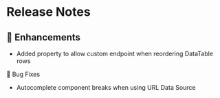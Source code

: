 # Release Notes

## 💪 Enhancements
- Added property to allow custom endpoint when reordering DataTable rows

🐞 Bug Fixes
- Autocomplete component breaks when using URL Data Source

